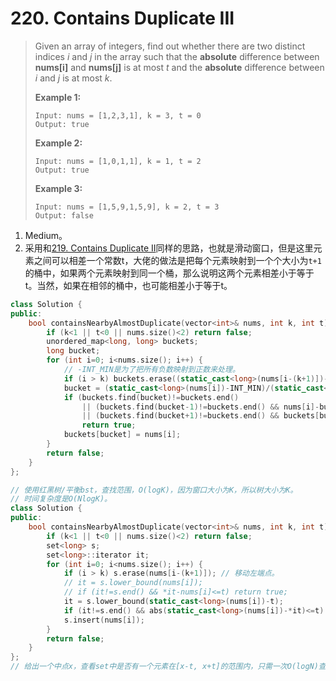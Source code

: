 # 220. Contains Duplicate III

> Given an array of integers, find out whether there are two distinct indices *i* and *j* in the array such that the **absolute** difference between **nums[i]** and **nums[j]** is at most *t* and the **absolute** difference between *i* and *j* is at most *k*.
>
> **Example 1:**
>
> ```
> Input: nums = [1,2,3,1], k = 3, t = 0
> Output: true
> ```
>
> **Example 2:**
>
> ```
> Input: nums = [1,0,1,1], k = 1, t = 2
> Output: true
> ```
>
> **Example 3:**
>
> ```
> Input: nums = [1,5,9,1,5,9], k = 2, t = 3
> Output: false
> ```

1. Medium。
2. 采用和[219. Contains Duplicate II](./219_Contains_Duplicate_II.md)同样的思路，也就是滑动窗口，但是这里元素之间可以相差一个常数t，大佬的做法是把每个元素映射到一个个大小为`t+1`的桶中，如果两个元素映射到同一个桶，那么说明这两个元素相差小于等于t。当然，如果在相邻的桶中，也可能相差小于等于t。

```cpp
class Solution {
public:
    bool containsNearbyAlmostDuplicate(vector<int>& nums, int k, int t) {
        if (k<1 || t<0 || nums.size()<2) return false;
        unordered_map<long, long> buckets;
        long bucket;
        for (int i=0; i<nums.size(); i++) {
            // -INT_MIN是为了把所有负数映射到正数来处理。
            if (i > k) buckets.erase((static_cast<long>(nums[i-(k+1)])-INT_MIN)/(static_cast<long>(t)+1));
            bucket = (static_cast<long>(nums[i])-INT_MIN)/(static_cast<long>(t)+1);
            if (buckets.find(bucket)!=buckets.end()
                || (buckets.find(bucket-1)!=buckets.end() && nums[i]-buckets[bucket-1]<=t)
                || (buckets.find(bucket+1)!=buckets.end() && buckets[bucket+1]-nums[i]<=t))
                return true;
            buckets[bucket] = nums[i];
        }
        return false;
    }
};
```

```cpp
// 使用红黑树/平衡bst，查找范围，O(logK)，因为窗口大小为K，所以树大小为K。
// 时间复杂度是O(NlogK)。
class Solution {
public:
    bool containsNearbyAlmostDuplicate(vector<int>& nums, int k, int t) {
        if (k<1 || t<0 || nums.size()<2) return false;
        set<long> s;
        set<long>::iterator it;
        for (int i=0; i<nums.size(); i++) {
            if (i > k) s.erase(nums[i-(k+1)]); // 移动左端点。
            // it = s.lower_bound(nums[i]);
            // if (it!=s.end() && *it-nums[i]<=t) return true;
            it = s.lower_bound(static_cast<long>(nums[i])-t);
            if (it!=s.end() && abs(static_cast<long>(nums[i])-*it)<=t) return true;
            s.insert(nums[i]);
        }
        return false;
    }
};
// 给出一个中点x，查看set中是否有一个元素在[x-t, x+t]的范围内，只需一次O(logN)查找即可。
```

